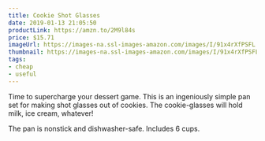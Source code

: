 ```yaml
---
title: Cookie Shot Glasses
date: 2019-01-13 21:05:50
productLink: https://amzn.to/2M9l84s
price: $15.71
imageUrl: https://images-na.ssl-images-amazon.com/images/I/91x4rXfPSFL._SX679_.jpg
thumbnail: https://images-na.ssl-images-amazon.com/images/I/91x4rXfPSFL._SR600,315_.jpg
tags:
- cheap
- useful
---
```


Time to supercharge your dessert game. This is an ingeniously simple pan set for making shot glasses out of cookies. The cookie-glasses will hold milk, ice cream, whatever!

The pan is nonstick and dishwasher-safe. Includes 6 cups.